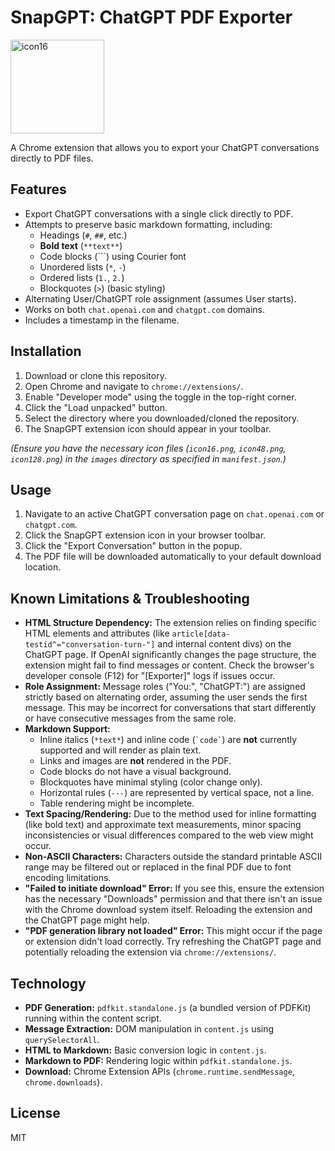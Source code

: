 # SnapGPT: ChatGPT PDF Exporter
<img src="https://github.com/user-attachments/assets/ddcd166d-8257-4477-9484-f78c8d03fab9" alt="icon16" width="150"/>

A Chrome extension that allows you to export your ChatGPT conversations directly to PDF files.

## Features

- Export ChatGPT conversations with a single click directly to PDF.
- Attempts to preserve basic markdown formatting, including:
    - Headings (`#`, `##`, etc.)
    - **Bold text** (`**text**`)
    - Code blocks (```) using Courier font
    - Unordered lists (`*`, `-`)
    - Ordered lists (`1.`, `2.`)
    - Blockquotes (`>`) (basic styling)
- Alternating User/ChatGPT role assignment (assumes User starts).
- Works on both `chat.openai.com` and `chatgpt.com` domains.
- Includes a timestamp in the filename.

## Installation

1.  Download or clone this repository.
2.  Open Chrome and navigate to `chrome://extensions/`.
3.  Enable "Developer mode" using the toggle in the top-right corner.
4.  Click the "Load unpacked" button.
5.  Select the directory where you downloaded/cloned the repository.
6.  The SnapGPT extension icon should appear in your toolbar.

*(Ensure you have the necessary icon files (`icon16.png`, `icon48.png`, `icon128.png`) in the `images` directory as specified in `manifest.json`.)*

## Usage

1.  Navigate to an active ChatGPT conversation page on `chat.openai.com` or `chatgpt.com`.
2.  Click the SnapGPT extension icon in your browser toolbar.
3.  Click the "Export Conversation" button in the popup.
4.  The PDF file will be downloaded automatically to your default download location.

## Known Limitations & Troubleshooting

-   **HTML Structure Dependency:** The extension relies on finding specific HTML elements and attributes (like `article[data-testid^="conversation-turn-"]` and internal content divs) on the ChatGPT page. If OpenAI significantly changes the page structure, the extension might fail to find messages or content. Check the browser's developer console (F12) for "[Exporter]" logs if issues occur.
-   **Role Assignment:** Message roles ("You:", "ChatGPT:") are assigned strictly based on alternating order, assuming the user sends the first message. This may be incorrect for conversations that start differently or have consecutive messages from the same role.
-   **Markdown Support:**
    -   Inline italics (`*text*`) and inline code (`` `code` ``) are **not** currently supported and will render as plain text.
    -   Links and images are **not** rendered in the PDF.
    -   Code blocks do not have a visual background.
    -   Blockquotes have minimal styling (color change only).
    -   Horizontal rules (`---`) are represented by vertical space, not a line.
    -   Table rendering might be incomplete.
-   **Text Spacing/Rendering:** Due to the method used for inline formatting (like bold text) and approximate text measurements, minor spacing inconsistencies or visual differences compared to the web view might occur.
-   **Non-ASCII Characters:** Characters outside the standard printable ASCII range may be filtered out or replaced in the final PDF due to font encoding limitations.
-   **"Failed to initiate download" Error:** If you see this, ensure the extension has the necessary "Downloads" permission and that there isn't an issue with the Chrome download system itself. Reloading the extension and the ChatGPT page might help.
-   **"PDF generation library not loaded" Error:** This might occur if the page or extension didn't load correctly. Try refreshing the ChatGPT page and potentially reloading the extension via `chrome://extensions/`.

## Technology

-   **PDF Generation:** `pdfkit.standalone.js` (a bundled version of PDFKit) running within the content script.
-   **Message Extraction:** DOM manipulation in `content.js` using `querySelectorAll`.
-   **HTML to Markdown:** Basic conversion logic in `content.js`.
-   **Markdown to PDF:** Rendering logic within `pdfkit.standalone.js`.
-   **Download:** Chrome Extension APIs (`chrome.runtime.sendMessage`, `chrome.downloads`).

## License

MIT 

